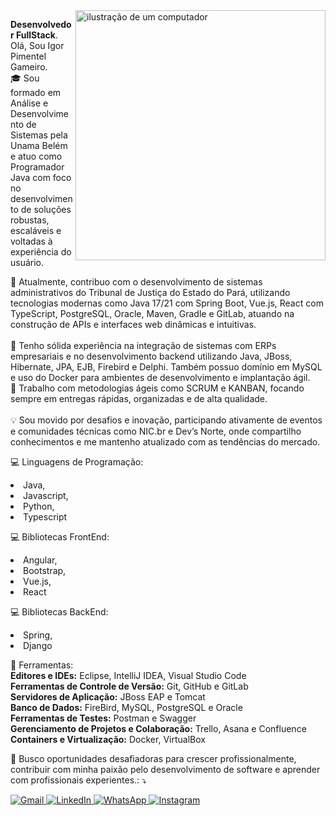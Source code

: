 <img src="https://raw.githubusercontent.com/MicaelliMedeiros/micaellimedeiros/master/image/computer-illustration.png" alt="ilustração de um computador" min-width="400px" max-width="400px" width="400px" align="right">

<p align="left"> 
  <strong>Desenvolvedor FullStack</strong>.<br>
 Olá, Sou Igor Pimentel Gameiro.<br>
🎓 Sou formado em Análise e Desenvolvimento de Sistemas pela Unama Belém e atuo como Programador Java com foco no desenvolvimento de soluções robustas, escaláveis e voltadas à experiência do usuário.<br>

🚀 Atualmente, contribuo com o desenvolvimento de sistemas administrativos do Tribunal de Justiça do Estado do Pará, utilizando tecnologias modernas como Java 17/21 com Spring Boot, Vue.js, React com TypeScript, PostgreSQL, Oracle, Maven, Gradle e GitLab, atuando na construção de APIs e interfaces web dinâmicas e intuitivas.<br>
<br>
💼 Tenho sólida experiência na integração de sistemas com ERPs empresariais e no desenvolvimento backend utilizando Java, JBoss, Hibernate, JPA, EJB, Firebird e Delphi. Também possuo domínio em MySQL e uso do Docker para ambientes de desenvolvimento e implantação ágil.<br>
📌 Trabalho com metodologias ágeis como SCRUM e KANBAN, focando sempre em entregas rápidas, organizadas e de alta qualidade.<br>
<br>
💡 Sou movido por desafios e inovação, participando ativamente de eventos e comunidades técnicas como NIC.br e Dev’s Norte, onde compartilho conhecimentos e me mantenho atualizado com as tendências do mercado.
</p>

<p align="left">
 💻 </strong>Linguagens de Programação:</strong><br>
   <li>Java,</li>
   <li>Javascript,</li>
   <li>Python,</li>
   <li>Typescript</li>
</p>

<p align="left">
  💻 </strong>Bibliotecas FrontEnd:</strong><br>
            <li>Angular,</li>
            <li>Bootstrap,</li>
            <li>Vue.js,</li>
            <li>React</li>
</p>

<p align="left">
 💻 </strong>Bibliotecas BackEnd:</strong><br>
           <li>Spring,</li>
           <li>Django</li>
</p>


<p align="left">
  💼 </strong>Ferramentas:</strong><br>
          <strong>Editores e IDEs:</strong> Eclipse, IntelliJ IDEA, Visual Studio Code<br>
          <strong>Ferramentas de Controle de Versão:</strong> Git, GitHub e GitLab<br>
          <strong>Servidores de Aplicação:</strong> JBoss EAP e Tomcat<br>
          <strong>Banco de Dados:</strong> FireBird, MySQL, PostgreSQL e Oracle<br>
          <strong>Ferramentas de Testes:</strong> Postman e Swagger<br>
          <strong>Gerenciamento de Projetos e Colaboração:</strong> Trello, Asana e Confluence<br>
          <strong>Containers e Virtualização:</strong> Docker, VirtualBox      
</p>

<p align="left">
  💌 Busco oportunidades desafiadoras para crescer profissionalmente, contribuir com minha paixão pelo desenvolvimento de software e aprender com profissionais experientes.: ⤵️
</p>

<p align="left">
  <a href="mailto:contato.igor.pimentel@gmail.com" title="Gmail">
    <img src="https://img.shields.io/badge/-Gmail-FF0000?style=flat-square&labelColor=FF0000&logo=gmail&logoColor=white" alt="Gmail"/>
  </a>
  <a href="https://www.linkedin.com/in/igorpimentelg/" title="LinkedIn" target="_blank">
    <img src="https://img.shields.io/badge/-LinkedIn-0e76a8?style=flat-square&logo=Linkedin&logoColor=white" alt="LinkedIn"/>
  </a>
  <a href="https://api.whatsapp.com/send?phone=5591998172671" title="WhatsApp" target="_blank">
    <img src="https://img.shields.io/badge/-WhatsApp-25d366?style=flat-square&labelColor=25d366&logo=whatsapp&logoColor=white" alt="WhatsApp"/>
  </a>
  <a href="https://www.instagram.com/_igorpimentel/" title="Instagram" target="_blank">
    <img src="https://img.shields.io/badge/-Instagram-DF0174?style=flat-square&labelColor=DF0174&logo=instagram&logoColor=white" alt="Instagram"/>
  </a>
</p>


